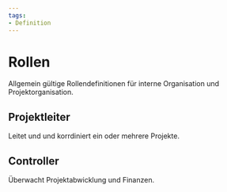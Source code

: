 ```yaml
---
tags:
- Definition
---
```

# Rollen

Allgemein gültige Rollendefinitionen für interne Organisation und Projektorganisation.

## Projektleiter

Leitet und und korrdiniert ein oder mehrere Projekte.

## Controller

Überwacht Projektabwicklung und Finanzen.